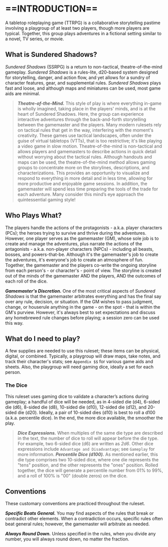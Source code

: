 # ==INTRODUCTION==

A tabletop roleplaying game (TTRPG) is a collaborative storytelling pastime involving a playgroup of at least two players, though more players are typical. Together, this group plays adventures in a fictional setting similar to a novel, TV series, or movie.

## What is Sundered Shadows?

*Sundered Shadows* (SSRPG) is a return to non-tactical, theatre-of-the-mind gameplay. *Sundered Shadows* is a rules-lite, d20-based system designed for storytelling, danger, and action flow, and yet allows for a sundry of character features, gear, and supplemental rules. *Sundered Shadows* plays fast and loose, and although maps and miniatures can be used, most game aids are minimal.

> ***Theatre-of-the-Mind.*** This style of play is where everything in-game is wholly imagined, taking place in the players' minds, and is at the heart of Sundered Shadows. Here, the group can experience interactive adventures through the back-and-forth storytelling between the gamemaster and the players. Many modern rulesets rely on tactical rules that get in the way, interfering with the moment's creativity. These games use tactical landscapes, often under the guise of virtual tabletops (VTTs), that is too restrictive; it's like playing a video game in slow motion. Theatre-of-the-mind is non-tactical and allows players and gamemasters to describe actions in quick detail without worrying about the tactical rules. Although handouts and maps can be used, the theatre-of-the-mind method allows gaming groups to concentrate more on the storylines, descriptions, and characterizations. This provides an opportunity to visualize and respond to everything in more detail and in less time, allowing for more productive and enjoyable game sessions. In addition, the gamemaster will spend less time preparing the tools of the trade for each adventure. Many consider this mind’s eye approach the quintessential gaming style!

## Who Plays What?

The players handle the actions of the protagonists - a.k.a. player characters (PCs); the heroes trying to survive and thrive during the adventures. However, one player serves as the gamemaster (GM), whose sole job is to create and manage the adventures, plus narrate the actions of the antagonists - a.k.a. non-player characters (NPCs) - including all beasts, bosses, and powers-that-be. Although it's the gamemaster's job to create the adventures, it's everyone's job to create an atmosphere of fun. Together, the gamemaster and the players co-write the ongoing storyline from each person's - or character's - point of view. The storyline is created out of the minds of the gamemaster AND the players, AND the outcomes of each roll of the dice.

***Gamemaster's Discretion.*** One of the most critical aspects of *Sundered Shadows* is that the gamemaster arbitrates everything and has the final say over any rule, decision, or situation. If the GM wishes to pass judgment, change, or houserule anything in the game - on the spot - that is within the GM's purview. However, it's always best to set expectations and discuss any homebrewed rule changes before playing; a session zero can be used this way.

## What do I need to play?

A few supplies are needed to use this ruleset; these items can be physical, digital, or combined. Typically, a playgroup will draw maps, take notes, and track their character's stats; see `Appendix $$` for various game aids and sheets. Also, the playgroup will need gaming dice, ideally a set for each person.

### The Dice

This ruleset uses gaming dice to validate a character’s actions during gameplay; a handful of dice will be needed, as in 4-sided die (d4), 6-sided die (d6), 8-sided die (d8), 10-sided die (d10), 12-sided die (d12), and 20-sided die (d20). Ideally, a pair of 10-sided dies (d10) is best to roll a d100 (a.k.a. percentile dice). In the end, the more dice available, the smoother the play.

> ***Dice Expressions.*** When multiples of the same die type are described in the text, the number of dice to roll will appear before the die type. For example, two 6-sided dice (d6) are written as *2d6*. Other dice expressions include `Advantage and Disadvantage`; see `Gameplay` for more information.
> ***Percentile Dice (d100).*** As mentioned earlier, this die type comprises two 10-sided dice, where one die represents the "tens" position, and the other represents the "ones" position. Rolled together, the dice will generate a percentile number from 01% to 99%, and a roll of 100% is "00" (double zeros) on the dice.

## Conventions

These customary conventions are practiced throughout the ruleset.

***Specific Beats General.*** You may find aspects of the rules that break or contradict other elements. When a contradiction occurs, specific rules often beat general rules; however, the gamemaster will arbitrate as needed.

***Always Round Down.*** Unless specified in the rules, when you divide any number, you will always round down, no matter the fraction.
